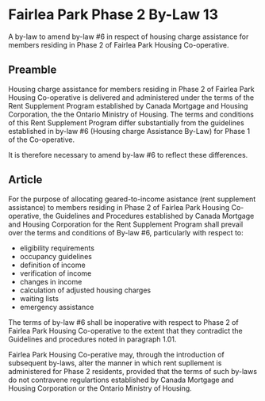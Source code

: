 # Fairlea Park Phase 2 By-Law 13

A by-law to amend by-law #6 in respect of housing charge assistance for members residing in Phase 2 of Fairlea Park Housing Co-operative.

## Preamble

Housing charge assistance for members residing in Phase 2 of Fairlea Park Housing Co-operative is delivered and administered under the terms of the Rent Supplement Program established by Canada Mortgage and Housing Corporation, the the Ontario Ministry of Housing. The terms and conditions of this Rent Supplement Program differ substantially from the guidelines established in by-law #6 (Housing charge Assistance By-Law) for Phase 1 of the Co-operative.

It is therefore necessary to amend by-law #6 to reflect these differences.

## Article

For the purpose of allocating geared-to-income asistance (rent supplement assistance) to members residing in Phase 2 of Fairlea Park Housing Co-operative, the Guidelines and Procedures established by Canada Mortgage and Housing Corporation for the Rent Supplement Program shall prevail over the terms and conditions of By-law #6, particularly with respect to:

* eligibility requirements
* occupancy guidelines
* definition of income
* verification of income
* changes in income
* calculation of adjusted housing charges
* waiting lists
* emergency assistance

The terms of by-law #6 shall be inoperative with respect to Phase 2 of Fairlea Park Housing Co-operative to the extent that they contradict the Guidelines and procedures noted in paragraph 1.01.

Fairlea Park Housing Co-perative may, through the introduction of subsequent by-laws, alter the manner in which rent supllement is administered for Phase 2 residents, provided that the terms of such by-laws do not contravene regulartions established by Canada Mortgage and Housing Corporation or the Ontario Ministry of Housing.